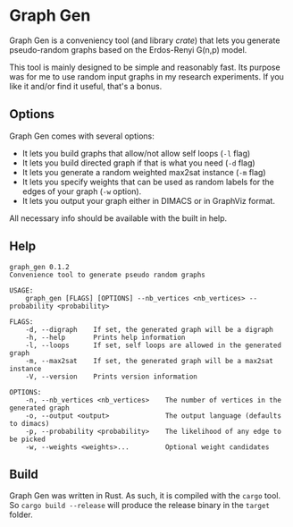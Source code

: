 # Graph Gen
Graph Gen is a conveniency tool (and library _crate_) that lets you generate
pseudo-random graphs based on the Erdos-Renyi G(n,p) model.

This tool is mainly designed to be simple and reasonably fast. Its purpose was
for me to use random input graphs in my research experiments. If you like it
and/or find it useful, that's a bonus.

## Options
Graph Gen comes with several options:
+ It lets you build graphs that allow/not allow self loops (`-l` flag)
+ It lets you build directed graph if that is what you need (`-d` flag)
+ It lets you generate a random weighted max2sat instance (`-m` flag)
+ It lets you specify weights that can be used as random labels for the edges of your graph (`-w` option).
+ It lets you output your graph either in DIMACS or in GraphViz format.

All necessary info should be available with the built in help.

## Help
```
graph_gen 0.1.2
Convenience tool to generate pseudo random graphs

USAGE:
    graph_gen [FLAGS] [OPTIONS] --nb_vertices <nb_vertices> --probability <probability>

FLAGS:
    -d, --digraph    If set, the generated graph will be a digraph
    -h, --help       Prints help information
    -l, --loops      If set, self loops are allowed in the generated graph
    -m, --max2sat    If set, the generated graph will be a max2sat instance
    -V, --version    Prints version information

OPTIONS:
    -n, --nb_vertices <nb_vertices>    The number of vertices in the generated graph
    -o, --output <output>              The output language (defaults to dimacs)
    -p, --probability <probability>    The likelihood of any edge to be picked
    -w, --weights <weights>...         Optional weight candidates
```

## Build
Graph Gen was written in Rust. As such, it is compiled with the `cargo` tool.
So `cargo build --release` will produce the release binary in the `target` folder.


